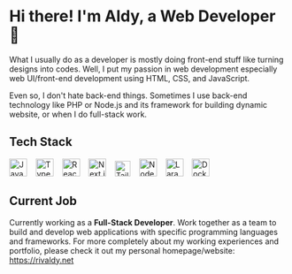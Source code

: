 # Hi there! I'm Aldy, a Web Developer 👋


What I usually do as a developer is mostly doing front-end stuff like turning designs into codes. Well, I put my passion in web development especially web UI/front-end development using HTML, CSS, and JavaScript.

Even so, I don't hate back-end things. Sometimes I use back-end technology like PHP or Node.js and its framework for building dynamic website, or when I do full-stack work.


## Tech Stack
<img src="https://github.com/ahmadrivaldys/ahmadrivaldys/assets/76983038/494f357b-e0f0-4471-9db8-8181cf7c8f4c" alt="JavaScript" title="JavaScript" height="32" />
&nbsp;&nbsp;
<img src="https://github.com/ahmadrivaldys/ahmadrivaldys/assets/76983038/ad1361d7-1ce9-464b-9d75-394cd94cfd03" alt="TypeScript" title="TypeScript" height="32" />
&nbsp;&nbsp;
<img src="https://github.com/ahmadrivaldys/ahmadrivaldys/assets/76983038/59675058-0aed-4af3-93d2-6bd1d8ca55ec" alt="React" title="React" height="32" />
&nbsp;&nbsp;
<img src="https://github.com/ahmadrivaldys/ahmadrivaldys/assets/76983038/2f6d3cf7-ab69-44dd-891a-6789f7022731" alt="Next.js" title="Next.js" height="32" />
&nbsp;&nbsp;
<img src="https://github.com/ahmadrivaldys/ahmadrivaldys/assets/76983038/c09fa28c-5ea8-428a-b236-438c0e85bb25" alt="TailwindCSS" title="TailwindCSS" height="28" />
&nbsp;&nbsp;
<img src="https://github.com/ahmadrivaldys/ahmadrivaldys/assets/76983038/b9939fde-e758-466d-834e-1aafbac51ec3" alt="Node.js" title="Node.js" height="32" />
&nbsp;&nbsp;
<img src="https://github.com/ahmadrivaldys/ahmadrivaldys/assets/76983038/ce01e2c5-6095-4093-8c76-9d6ba7510454" alt="Laravel" title="Laravel" height="32" />
&nbsp;&nbsp;
<img src="https://github.com/user-attachments/assets/7473cb5a-0fe0-4c19-a07b-d957c39f7e8f" alt="Docker" title="Docker" height="32" />

## Current Job
Currently working as a **Full-Stack Developer**. Work together as a team to build and develop web 
applications with specific programming languages and frameworks. For more completely about my working experiences and portfolio, please check it out
my personal homepage/website: https://rivaldy.net

